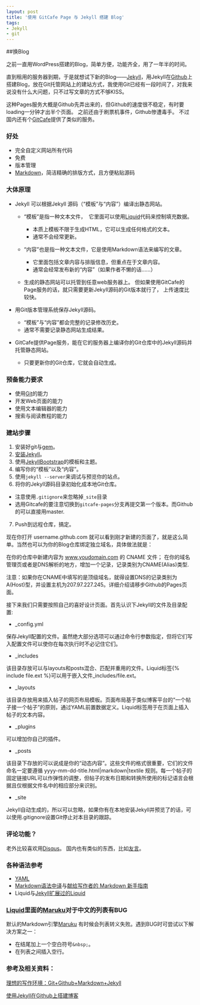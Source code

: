```yaml
---
layout: post
title: '使用 GitCafe Page 与 Jekyll 搭建 Blog'
tags:
- Jekyll
- git
---
```



##换Blog

之前一直用WordPress搭建的Blog，简单方便，功能齐全，用了一年半的时间。

直到租用的服务器到期，于是就想试下新的Blog——[Jekyll][jekyll]，用Jekyll在[Github][github]上搭建Blog，放在Git托管网站上的建站方式，我使用Git已经有一段时间了，对我来说没有什么大问题，只不过写文章的方式不够KISS。

这种Pages服务大概是Github先弄出来的，但Github的速度很不稳定，有时要loading一分钟才出半个页面。
之前还由于刷票机事件，Github惨遭毒手。
不过国内还有个[GitCafe][gitcafe]提供了类似的服务。

[jekyll]:https://github.com/mojombo/jekyll
[github]:https://github.com
[gitcafe]:https://gitcafe.com


### 好处

* 完全自定义网站所有代码&nbsp;
* 免费&nbsp;
* 版本管理&nbsp;
* [Markdown][markdown]，简洁精确的排版方式，且方便粘贴源码

[markdown]:http://daringfireball.net/projects/markdown/syntax


### 大体原理

* Jekyll 可以根据Jekyll 源码（“模板”与“内容”）编译出静态网站。

  * “模板”是指一种文本文件，&nbsp;
    它里面可以使用[Liquid][liquid]代码来控制填充数据。&nbsp;

    * 本质上模板不限于生成HTML，它可以生成任何格式的文本。&nbsp;
    * 通常不会经常更新。&nbsp;

  * “内容”也是指一种文本文件，它是使用Markdown语法来编写的文章。

    * 它里面包括文章内容与排版信息，但重点在于文章内容。&nbsp;
    * 通常会经常发布新的“内容”（如果作者不懒的话……）&nbsp;

  * 生成的静态网站可以托管到任意web服务器上。
    但如果使用GitCafe的Page服务的话，就只需要更新Jekyll源码的Git版本就行了，
    上传速度比较快。

* 用Git版本管理系统保存Jekyll源码。

  * “模板”与“内容”都会完整的记录修改历史。&nbsp;
  * 通常不需要记录静态网站生成结果。&nbsp;

* GitCafe提供Page服务，能在它的服务器上编译你的Git仓库中的Jekyll源码并托管静态网站。

  * 只要更新你的Git仓库，它就会自动生成。

[liquid]: http://www.liquidmarkup.org/


### 预备能力要求

* 使用[Git][git-scm]的能力&nbsp;
* 开发Web页面的能力&nbsp;
* 使用文本编辑器的能力&nbsp;
* 搜索与阅读教程的能力&nbsp;

[git-scm]: http://git-scm.com


### 建站步骤

1. 安装好git与[gem][rubygems]。
2. [安装Jekyll][jekyll_install]。
3. 使用[JekyllBootstrap][jekyllbootstrap]的模板和主题。
4. 编写你的“模板”以及“内容”。
5. 使用`jekyll --server`来调试与预览你的站点。
6. 将你的Jekyll源码目录初始化成本地Git仓库。
  * 注意使用`.gitignore`来忽略掉`_site`目录
  * 选用Gitcafe的要注意切换到`gitcafe-pages`分支再提交第一个版本。而Github的可以直接用master.
7. Push到远程仓库，搞定。

[rubygems]:http://rubygems.org
[jekyll_install]:http://wiki.github.com/mojombo/jekyll/install
[jekyllbootstrap]:http://jekyllbootstrap.com


现在你打开 username.github.com 就可以看到刚才新建的页面了，就是这么简单。当然也可以为你的Blog仓库绑定独立域名，具体做法就是：

在你的仓库中新建内容为 www.youdomain.com 的 CNAME 文件；
在你的域名管理页或者是DNS解析的地方，增加一个记录，记录类别为CNAME(Alias)类型.

注意：如果你在CNAME中填写的是顶级域名，就得设置DNS的记录类别为A(Host)型，并设置主机为207.97.227.245。详细介绍请移步Github的Pages页面。

接下来我们只需要按照自己的喜好设计页面。首先认识下Jekyll的文件及目录配置:

* _config.yml

保存Jekyll配置的文件。虽然绝大部分选项可以通过命令行参数指定，但将它们写入配置文件可以使你在每次执行时不必记住它们。

* _includes

该目录存放可以与layouts和posts混合、匹配并重用的文件。Liquid标签{% include file.ext %}可以用于嵌入文件_includes/file.ext。

* _layouts

该目录存放用来插入帖子的网页布局模板。页面布局基于类似博客平台的“一个帖子接一个帖子”的原则，通过YAML前置数据定义。Liquid标签用于在页面上插入帖子的文本内容。

* _plugins

可以增加你自己的插件。

* _posts

该目录下存放的可以说成是你的“动态内容”。这些文件的格式很重要，它们的文件命名一定要遵循 yyyy-mm-dd-title.html|markdown|textile 规则。每一个帖子的固定链接URL可以作弹性的调整，但帖子的发布日期和转换所使用的标记语言会根据且仅根据文件名中的相应部分来识别。

* _site

Jekyll自动生成的，所以可以忽略，如果你有在本地安装Jekyll并预览了的话，可以使用.gitignore设置Git停止对本目录的跟踪。


### 评论功能？

老外比较喜欢用[Disqus][disqus]。
国内也有类似的东西，比如[友言](http://www.uyan.cc/)。

[disqus]:https://disqus.com


### 各种语法参考

* [YAML][jekyll_yaml]
* [Markdown语法中译][markdown1]与[献给写作者的 Markdown 新手指南][markdown2]
* Liquid与[Jekyll扩展过的Liquid][Liquid_ext]

[jekyll_yaml]:https://github.com/mojombo/jekyll/wiki/yaml-front-matter
[Liquid_ext]:http://wiki.github.com/mojombo/jekyll/liquid-extensions
[markdown1]:http://markdown.tw/
[markdown2]:http://jianshu.io/p/q81RER


### [Liquid][liquid]里面的[Maruku][maruku]对于中文的列表有BUG

默认的Markdown引擎[Maruku][maruku]
有时候会列表转义失败。遇到BUG时可尝试以下解决方案之一：

* 在结尾加上一个空白符号`&nbsp;`。&nbsp;
* 在列表之间插入空行。&nbsp;

[maruku]:https://github.com/bhollis/maruku


### 参考及相关资料：

[理想的写作环境：Git+Github+Markdown+Jekyll][link1]

[使用Jekyll在Github上搭建博客][link2]

[link1]:http://www.yangzhiping.com/tech/writing-space.html
[link2]:http://hzmook.github.io/2012/07/01/use-jekyll-build-blog-on-github.html
